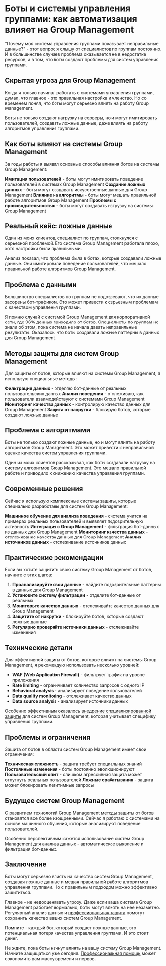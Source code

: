 ﻿# Боты и системы управления группами: как автоматизация влияет на Group Management

"Почему моя система управления группами показывает неправильные данные?" - этот вопрос я слышу от специалистов по группам постоянно. И в большинстве случаев проблема оказывается не в недостатке ресурсов, а в том, что боты создают проблемы для систем управления группами.

## Скрытая угроза для Group Management

Когда я только начинал работать с системами управления группами, думал, что главное - это правильная настройка и членство. Но со временем понял, что боты могут серьезно влиять на работу Group Management.

Боты не только создают нагрузку на серверы, но и могут имитировать пользователей, создавать ложные данные, даже влиять на работу алгоритмов управления группами.

## Как боты влияют на системы Group Management

За годы работы я выявил основные способы влияния ботов на системы Group Management:

**Имитация пользователей** - боты могут имитировать поведение пользователей в системах Group Management
**Создание ложных данных** - боты могут создавать искусственные данные для Group Management
**Влияние на алгоритмы** - боты могут мешать правильной работе алгоритмов Group Management
**Проблемы с производительностью** - боты могут создавать нагрузку на системы Group Management

## Реальный кейс: ложные данные

Один из моих клиентов, специалист по группам, столкнулся с серьезной проблемой. Его система Group Management работала плохо, хотя настройки были правильными.

Анализ показал, что проблема была в ботах, которые создавали ложные данные. Они имитировали поведение пользователей, что мешало правильной работе алгоритмов Group Management.

## Проблема с данными

Большинство специалистов по группам не подозревают, что их данные засорены бот-трафиком. Это может привести к серьезным проблемам с качеством управления группами.

Я помню случай с системой Group Management для корпоративной сети, где 96% данных приходило от ботов. Специалисты по группам не знали об этом, пока система не начала давать неправильные результаты. Оказалось, что боты создавали ложные паттерны в данных для Group Management.

## Методы защиты для систем Group Management

Для защиты от ботов, которые влияют на системы Group Management, я использую специальные методы:

**Фильтрация данных** - отделяю бот-данные от реальных пользовательских данных
**Анализ поведения** - отслеживаю, как пользователи взаимодействуют с системами Group Management
**Мониторинг качества данных** - контролирую качество данных для Group Management
**Защита от накрутки** - блокирую ботов, которые создают ложные данные

## Проблема с алгоритмами

Боты не только создают ложные данные, но и могут влиять на работу алгоритмов Group Management. Это может привести к неправильной оценке качества систем управления группами.

Один из моих клиентов рассказывал, как боты создавали нагрузку на систему алгоритмов Group Management. Это мешало правильной работе и приводило к снижению качества управления группами.

## Современные решения

Сейчас я использую комплексные системы защиты, которые специально разработаны для систем Group Management:

**Машинное обучение для анализа поведения** - система учится на примерах реальных пользователей и выявляет подозрительную активность
**Интеграция с Group Management** - фильтрация бот-данных из данных для Group Management
**Мониторинг качества данных** - отслеживание качества данных для Group Management
**Анализ источников данных** - отслеживание источников данных

## Практические рекомендации

Если вы хотите защитить свою систему Group Management от ботов, начните с этих шагов:

1. **Проанализируйте свои данные** - найдите подозрительные паттерны в данных для Group Management
2. **Установите систему фильтрации** - отделите бот-данные от реальных
3. **Мониторьте качество данных** - отслеживайте качество данных для Group Management
4. **Защитите от накрутки** - блокируйте ботов, которые создают ложные данные
5. **Регулярно проверяйте источники данных** - отслеживайте изменения

## Технические детали

Для эффективной защиты от ботов, которые влияют на системы Group Management, я рекомендую использовать несколько уровней:

- **WAF (Web Application Firewall)** - фильтрует трафик на уровне приложения
- **Rate limiting** - ограничивает количество запросов с одного IP
- **Behavioral analysis** - анализирует поведение пользователей
- **Data quality monitoring** - отслеживает качество данных
- **Data source analysis** - анализирует источники данных

Особенно эффективным оказалось [внедрение специализированной защиты](https://progaem.com/ustanovka-antibota-usluga-po-zashhite-ot-botov-vashih-sajtov-na-razlichnyh-cms-sistemah.html) для систем Group Management, которая учитывает специфику управления группами.

## Проблемы и ограничения

Защита от ботов в области систем Group Management имеет свои ограничения:

**Техническая сложность** - защита требует специальных знаний
**Постоянные изменения** - боты постоянно эволюционируют
**Пользовательский опыт** - слишком агрессивная защита может отпугнуть реальных пользователей
**Ложные срабатывания** - защита может блокировать легитимные запросы

## Будущее систем Group Management

С развитием технологий Group Management методы защиты от ботов становятся все более изощренными. Сейчас я работаю с системами на основе машинного обучения, которые анализируют поведение пользователей.

Особенно перспективным кажется использование систем Group Management для анализа данных - автоматическое выявление и фильтрация бот-данных.

## Заключение

Боты могут серьезно влиять на качество систем Group Management, создавая ложные данные и мешая правильной работе алгоритмов управления группами. Но с правильным подходом можно эффективно защититься.

Главное - не недооценивать угрозу. Даже если ваша система Group Management работает нормально, боты могут влиять на нее незаметно. Регулярный анализ данных и [профессиональная защита](https://progaem.com/ustanovka-antibota-usluga-po-zashhite-ot-botov-vashih-sajtov-na-razlichnyh-cms-sistemah.html) помогут сохранить качество ваших систем Group Management.

Помните - каждый бот, который создает ложные данные, это потенциальная потеря качества управления группами. И это стоит денег.

Не ждите, пока боты начнут влиять на вашу систему Group Management. Начните защищаться уже сегодня. [Профессиональная помощь](https://progaem.com/ustanovka-antibota-usluga-po-zashhite-ot-botov-vashih-sajtov-na-razlichnyh-cms-sistemah.html) может сэкономить вам массу времени и нервов.
